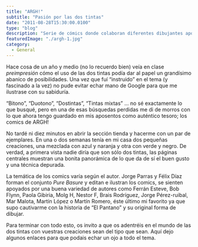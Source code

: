 ```yaml
---
title: "ARGH!"
subtitle: "Pasión por las dos tintas"
date: "2011-08-28T15:30:00.0100"
type: "blog"
description: "Serie de cómics donde colaboran diferentes dibujantes aportado su visión"
featuredImage: "./argh-1.jpg"
category:
  - General
---
```


Hace cosa de un año y medio (no lo recuerdo bien) veía en clase _preimpresión_ cómo el uso de las dos tintas podía dar al papel un grandísimo abanico de posibilidades. Una vez que fuí “instruido” en el tema (y fascinado a la vez) no pude evitar echar mano de Google para que me ilustrase con su sabiduría.

“Bitono”, “Duotono”, “Dostintas”, “Tintas mixtas” … no sé exactamente lo que busqué, pero en una de esas búsquedas perdidas me di de morros con lo que ahora tengo guardado en mis aposentos como auténtico tesoro; los comics de ARGH!

No tardé ni diez minutos en abrir la sección tienda y hacerme con un par de ejemplares. En una o dos semanas tenía en mi casa dos pequeñas creaciones, una mezclada con azul y naranja y otra con verde y negro. De verdad, a primera vista nadie diría que son sólo dos tintas, las páginas centrales muestran una bonita panorámica de lo que da de sí el buen gusto y una técnica depurada.

La temática de los comics varía según el autor. Jorge Parras y Félix Díaz forman el conjunto _Pure Basure_ y editan e ilustran los comics, se sienten apoyados por una buena variedad de autores como Ferrán Esteve, Bob Flynn, Paola Gibiria, Molg H, Nestor F, Brais Rodríguez, Jorge Pérez-ruibal, Mar Malota, Martín López o Martín Romero, éste último mi favorito ya que supo cautivarme con la historia de “El Pantano” y su original forma de dibujar.

Para terminar con todo esto, os invito a que os adentréis en el mundo de las dos tintas con vuestras creaciones sean del tipo que sean. Aquí dejo algunos enlaces para que podais echar un ojo a todo el tema.
